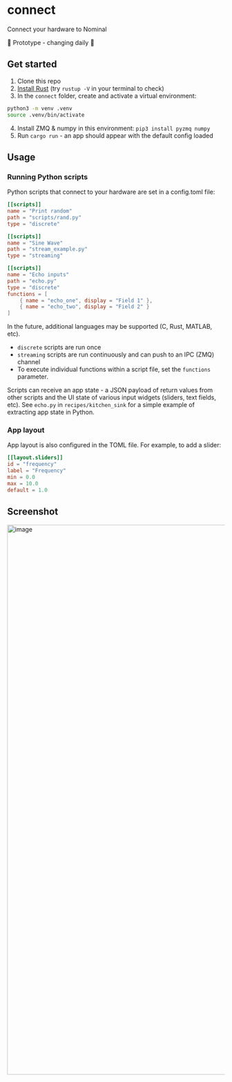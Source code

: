 # connect
Connect your hardware to Nominal

🚧 Prototype - changing daily 🚧

## Get started

1. Clone this repo
2. [Install Rust](https://www.rust-lang.org/tools/install) (try `rustup -V` in your terminal to check)
3. In the `connect` folder, create and activate a virtual environment:

```sh
python3 -m venv .venv
source .venv/bin/activate
```

4. Install ZMQ & numpy in this environment: `pip3 install pyzmq numpy`
5. Run `cargo run` - an app should appear with the default config loaded

## Usage

### Running Python scripts

Python scripts that connect to your hardware are set in a config.toml file:

```toml
[[scripts]]
name = "Print random"
path = "scripts/rand.py"
type = "discrete"

[[scripts]]
name = "Sine Wave"
path = "stream_example.py"
type = "streaming"

[[scripts]]
name = "Echo inputs"
path = "echo.py"
type = "discrete"
functions = [
    { name = "echo_one", display = "Field 1" },
    { name = "echo_two", display = "Field 2" }
]
```

In the future, additional languages may be supported (C, Rust, MATLAB, etc).

- `discrete` scripts are run once
- `streaming` scripts are run continuously and can push to an IPC (ZMQ) channel
- To execute individual functions within a script file, set the `functions` parameter.

Scripts can receive an app state - a JSON payload of return values from other scripts and the UI state of various input widgets (sliders, text fields, etc). See `echo.py` in `recipes/kitchen_sink` for a simple example of extracting app state in Python.

### App layout

App layout is also configured in the TOML file. For example, to add a slider:

```toml
[[layout.sliders]]
id = "frequency"
label = "Frequency"
min = 0.0
max = 10.0
default = 1.0
```

## Screenshot

<img width="1271" alt="image" src="https://github.com/user-attachments/assets/24c59730-d69a-4ad1-b8a4-81c8f5f5527d">





  

